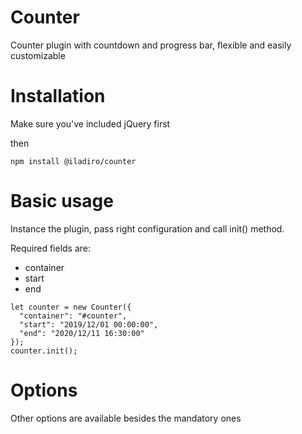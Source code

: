# Counter
Counter plugin with countdown and progress bar, flexible and easily customizable

# Installation
  Make sure you've included jQuery first

  then

  ```
  npm install @iladiro/counter
  ```

# Basic usage

  Instance the plugin, pass right configuration and call init() method.
  
  Required fields are:
  * container
  * start
  * end
  ```
  let counter = new Counter({
    "container": "#counter",
    "start": "2019/12/01 00:00:00",
    "end": "2020/12/11 16:30:00"
  });
  counter.init();
  ```


# Options

  Other options are available besides the mandatory ones
